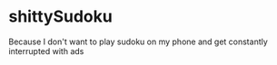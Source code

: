 # shittySudoku
Because I don't want to play sudoku on my phone and get constantly interrupted with ads
